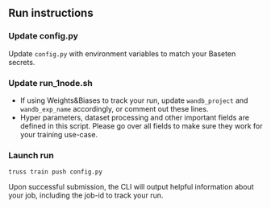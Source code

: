 ## Run instructions

### Update config.py
Update `config.py` with environment variables to match your Baseten secrets. 

### Update run_1node.sh 
- If using Weights&Biases to track your run, update `wandb_project` and `wandb_exp_name` accordingly, or comment out these lines.
- Hyper parameters, dataset processing and other important fields are defined in this script. Please go over all fields to make sure they work for your training use-case. 

### Launch run 

```
truss train push config.py
```

Upon successful submission, the CLI will output helpful information about your job, including the job-id to track your run.